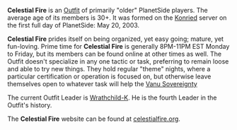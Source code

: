 **Celestial Fire** is an [Outfit](../terminology/Outfit.md) of primarily "older"
PlanetSide players. The average age of its members is 30+. It was formed on the
[Konried](../etc/Konried.md) server on the first full day of PlanetSide: May
20, 2003.

**Celestial Fire** prides itself on being organized, yet easy going; mature, yet
fun-loving. Prime time for **Celestial Fire** is generally 8PM-11PM EST Monday
to Friday, but its members can be found online at other times as well. The
Outfit doesn't specialize in any one tactic or task, preferring to remain loose
and able to try new things. They hold regular "theme" nights, where a particular
certification or operation is focused on, but otherwise leave themselves open to
whatever task will help the [Vanu Sovereignty](../etc/Vanu_Sovereignty.md)

The current Outfit Leader is [Wrathchild-K](User:Wrathchild.md). He is the
fourth Leader in the Outfit's history.

The **Celestial Fire** website can be found at
[celestialfire.org](http://www.celestialfire.org/).
